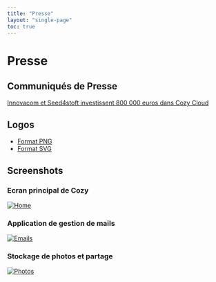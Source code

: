 ```yaml
---
title: "Presse"
layout: "single-page"
toc: true
---
```


# Presse

## Communiqués de Presse

[Innovacom et Seed4stoft investissent 800 000 euros dans Cozy Cloud](/assets/press/fr/2014-06-06-cozy-leve-800k.pdf)

## Logos

* [Format PNG](/assets/press/cozy-logo.png)
* [Format SVG](/assets/press/cozy-logo.svg)

## Screenshots

### Ecran principal de Cozy

[![Home](/assets/press/fr/screenshot_home.png)](/assets/press/fr/screenshot_home.png)

### Application de gestion de mails

[![Emails](/assets/press/fr/screenshot_emails_fr.png)](/assets/press/fr/screenshot_emails_fr.png)

### Stockage de photos et partage

[![Photos](/assets/press/fr/screenshot_photos_fr.png)](/assets/press/fr/screenshot_photos_fr.png)
